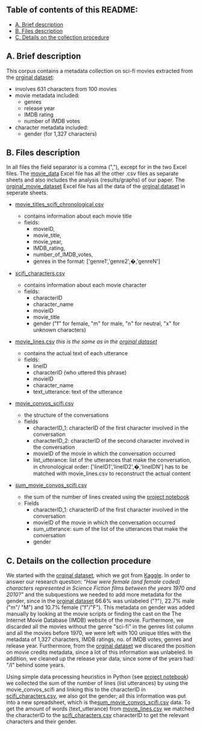 ## Table of contents of this README:
- [A. Brief description](#a-brief-description)
- [B. Files description](#b-files-description)
- [C. Details on the collection procedure](#c-details-on-the-collection-procedure)

## A. Brief description

This corpus contains a metadata collection on sci-fi movies extracted from the [orginal dataset](../original_dataset):

- involves 631 characters from 100 movies
- movie metadata included:
	- genres
	- release year
	- IMDB rating
	- number of IMDB votes
- character metadata included:
	- gender (for 1,327 characters)

## B. Files description

In all files the field separator is a comma (","), except for in the two Excel files. The [movie_data](movie_data.xlsx) Excel file has all the other .csv files as separate sheets and also includes the analysis (results/graphs) of our paper. The [orginal_movie_dataset](orginal_movie_data.xlsx) Excel file has all the data of the [orginal dataset](../original_dataset) in seperate sheets.

- [movie_titles_scifi_chronological.csv](movie_titles_scifi_chronological.csv)
	- contains information about each movie title
	- fields: 
		- movieID, 
		- movie_title,
		- movie_year, 
	   	- IMDB_rating,
		- number_of_IMDB_votes, 
 		- genres in the format: ['genre1','genre2',�,'genreN']

- [scifi_characters.csv](scifi_characters.csv)
	- contains information about each movie character
	- fields:
		- characterID
		- character_name
		- movieID
		- movie_title
		- gender ("f" for female, "m" for male, "n" for neutral, "x" for unknown characters)

- [movie_lines.csv](movie_lines.csv)
	*this is the same as in the [orginal dataset](../original_dataset)* 
	- contains the actual text of each utterance
	- fields:
		- lineID
		- characterID (who uttered this phrase)
		- movieID
		- character_name
		- text_utterance: text of the utterance

- [movie_convos_scifi.csv](movie_convos_scifi.csv)
	- the structure of the conversations
	- fields
		- characterID_1: characterID of the first character involved in the conversation
		- characterID_2: characterID of the second character involved in the conversation
		- movieID of the movie in which the conversation occurred
		- list_utterance: list of the utterances that make the conversation, in chronological 
			order: ['lineID1','lineID2',�,'lineIDN']
			has to be matched with movie_lines.csv to reconstruct the actual content

- [sum_movie_convos_scifi.csv](sum_movie_convos_scifi.csv)
	- the sum of the number of lines created using the [project notebook](project.ipynb)
	- Fields
	 	- characterID_1: characterID of the first character involved in the conversation
		- movieID of the movie in which the conversation occurred
		- sum_utterance: sum of the list of the utterances that make the conversation
		- gender
	

## C. Details on the collection procedure

We started with the [orginal dataset](../original_dataset), which we got from [Kaggle](https://www.kaggle.com/Cornell-University/movie-dialog-corpus). In order to answer our research question: *"How were female (and female coded) characters represented in Science Fiction films between the years 1970 and 2010?"* and the subquestions we needed to add more metadata for the gender, since in the [orginal dataset](../original_dataset) 66.6% was unlabeled ("?"), 22.7% male ("m"/ "M") and 10.7% female ("f"/"F"). This metadata on gender was added manually by looking at the movie scripts or finding the cast on the The Internet
 Movie Database (IMDB) website of the movie. Furthermore, we discarded all the movies without the genre "sci-fi" in the genres list column and all the movies before 1970, we were left with 100 unique titles with the metadata of 1,327 characters, IMDB ratings, no. of IMDB votes, genres and release year. Furthermore, from the [orginal dataset](../original_dataset) we discared the position on movie credits metadata, since a lot of this information was unlabeled. In addition, we cleaned up the release year data, since some of the years had: "/I" behind some years. 
 
Using simple data processing heuristics in Python (see [project notebook](project.ipynb)) we collected the sum of the number of lines (list utterances) by using the movie_convos_scifi and linking this to the characterID in [scifi_characters.csv](scifi_characters.csv), we also got the gender; all this information was put into a new spreadsheet, which is the[sum_movie_convos_scifi.csv](sum_movie_convos_scifi.csv) data. To get the amount of words (text_utterance) from [movie_lines.csv](movie_lines.csv) we matched the characterID to the [scifi_characters.csv](scifi_characters.csv) characterID to get the relevant characters and their gender. 
